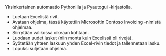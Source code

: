 Yksinkertainen automaatio Pythonilla ja Pyautogui -kirjastolla. 
- Luetaan Excelistä rivit.
- Avataan ohjelma, tässä käytettiin Microsoftin Contoso Invoicing -nimistä ohjelmaa.
- Siirrytään valikossa oikeaan kohtaan.
- Luodaan uudet laskut (niin monta kuin Excelissä oli rivejä).
- Syötetään yhteen laskuun yhden Excel-rivin tiedot ja tallennetaan lasku.
- Lopuksi suljetaan ohjelma.

